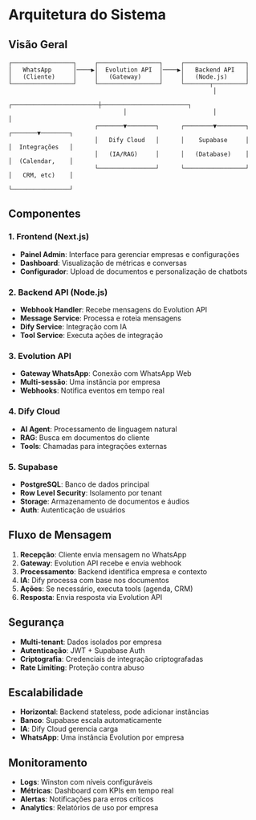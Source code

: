# Arquitetura do Sistema

## Visão Geral

```
┌─────────────────┐     ┌─────────────────┐     ┌─────────────────┐
│   WhatsApp      │────▶│  Evolution API  │────▶│   Backend API   │
│   (Cliente)     │     │   (Gateway)     │     │   (Node.js)     │
└─────────────────┘     └─────────────────┘     └───────┬─────────┘
                                                         │
                                ┌────────────────────────┼────────────────────────┐
                                │                        │                        │
                        ┌───────▼────────┐      ┌────────▼────────┐      ┌───────▼────────┐
                        │   Dify Cloud   │      │    Supabase     │      │  Integrações   │
                        │   (IA/RAG)     │      │   (Database)    │      │  (Calendar,    │
                        └────────────────┘      └─────────────────┘      │   CRM, etc)    │
                                                                          └────────────────┘
```

## Componentes

### 1. Frontend (Next.js)
- **Painel Admin**: Interface para gerenciar empresas e configurações
- **Dashboard**: Visualização de métricas e conversas
- **Configurador**: Upload de documentos e personalização de chatbots

### 2. Backend API (Node.js)
- **Webhook Handler**: Recebe mensagens do Evolution API
- **Message Service**: Processa e roteia mensagens
- **Dify Service**: Integração com IA
- **Tool Service**: Executa ações de integração

### 3. Evolution API
- **Gateway WhatsApp**: Conexão com WhatsApp Web
- **Multi-sessão**: Uma instância por empresa
- **Webhooks**: Notifica eventos em tempo real

### 4. Dify Cloud
- **AI Agent**: Processamento de linguagem natural
- **RAG**: Busca em documentos do cliente
- **Tools**: Chamadas para integrações externas

### 5. Supabase
- **PostgreSQL**: Banco de dados principal
- **Row Level Security**: Isolamento por tenant
- **Storage**: Armazenamento de documentos e áudios
- **Auth**: Autenticação de usuários

## Fluxo de Mensagem

1. **Recepção**: Cliente envia mensagem no WhatsApp
2. **Gateway**: Evolution API recebe e envia webhook
3. **Processamento**: Backend identifica empresa e contexto
4. **IA**: Dify processa com base nos documentos
5. **Ações**: Se necessário, executa tools (agenda, CRM)
6. **Resposta**: Envia resposta via Evolution API

## Segurança

- **Multi-tenant**: Dados isolados por empresa
- **Autenticação**: JWT + Supabase Auth
- **Criptografia**: Credenciais de integração criptografadas
- **Rate Limiting**: Proteção contra abuso

## Escalabilidade

- **Horizontal**: Backend stateless, pode adicionar instâncias
- **Banco**: Supabase escala automaticamente
- **IA**: Dify Cloud gerencia carga
- **WhatsApp**: Uma instância Evolution por empresa

## Monitoramento

- **Logs**: Winston com níveis configuráveis
- **Métricas**: Dashboard com KPIs em tempo real
- **Alertas**: Notificações para erros críticos
- **Analytics**: Relatórios de uso por empresa